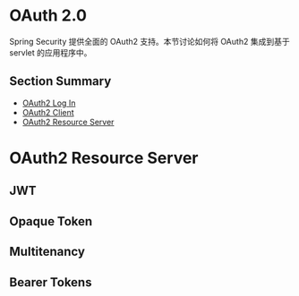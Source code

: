 # OAuth 2.0
Spring Security 提供全面的 OAuth2 支持。本节讨论如何将 OAuth2 集成到基于 servlet 的应用程序中。

## Section Summary
- [OAuth2 Log In](#oauth2-log-in)
- [OAuth2 Client](#oauth2-client)
- [OAuth2 Resource Server](#oauth2-resource-server)




# OAuth2 Resource Server

## JWT
## Opaque Token
## Multitenancy
## Bearer Tokens